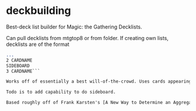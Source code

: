 # deckbuilding

Best-deck list builder for Magic: the Gathering Decklists.

Can pull decklists from mtgtop8 or from folder. If creating own lists, decklists are of the format

```4 CARDNAME
...
2 CARDNAME
SIDEBOARD
3 CARDNAME```

Works off of essentially a best will-of-the-crowd. Uses cards appearing with each other in different lists to determine synergies between cards, and then determines what cards out of the entire pool are most synergistic with each other, and determines best 60 cards.

Todo is to add capability to do sideboard.

Based roughly off of Frank Karsten's [A New Way to Determine an Aggregate Deck List, but with more math.](https://www.channelfireball.com/articles/magic-math-a-new-way-to-determine-an-aggregate-deck-list-rg-dragons/), as the method used in this program iterates through and determines the cards with the best synergies that are still left in the pool, not just by raw number counts.
